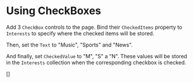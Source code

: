 ﻿Using CheckBoxes
================
Add 3 `CheckBox` controls to the page.
Bind their `CheckedItems` property to `Interests` to specify where the checked items will be stored.

Then, set the `Text` to "Music", "Sports" and "News".

And finally, set `CheckedValue` to "M", "S" a "N". These values will be stored in the `Interests` collection when the corresponding checkbox is checked.

[<DothtmlExercise Initial="samples/CustomerDetailView_Stage5.dothtml"
        Final="samples/CustomerDetailView_Stage6.dothtml"
        DisplayName="CustomerDetailView.dothtml"
        ValidatorId="Lesson3Step7Validator" />]